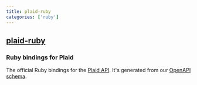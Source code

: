 ```yaml
---
title: plaid-ruby
categories: ['ruby']
---
```

## [plaid-ruby](https://github.com/plaid/plaid-ruby)

### Ruby bindings for Plaid


The official Ruby bindings for the [Plaid API](https://plaid.com/docs). It's generated from our [OpenAPI schema](https://github.com/plaid/plaid-openapi).
